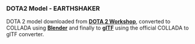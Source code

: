### DOTA2 Model - EARTHSHAKER

DOTA 2 model downloaded from [**DOTA 2 Workshop**](http://www.dota2.com/workshop/requirements), 
converted to COLLADA using [**Blender**](https://www.blender.org/) and finally 
to [**glTF**](https://github.com/KhronosGroup/glTF) using the official COLLADA to glTF converter.
